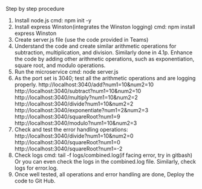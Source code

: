 Step by step procedure
1. Install node.js 
cmd: npm init -y 
2. Install express Winston(integrates the Winston logging) 
cmd: npm install express Winston 
3. Create server.js file (use the code provided in Teams) 
4. Understand the code and create similar arithmetic operations for subtraction, 
multiplication, and division. Similarly done in 4.1p. Enhance the code by adding 
other arithmetic operations, such as exponentiation, square root, and modulo 
operations. 
5. Run the microservice 
cmd: node server.js 
6. As the port set is 3040; 
test all the arithmetic operations and are logging properly. 
http://localhost:3040/add?num1=10&num2=10 
http://localhost:3040/subtract?num1=10&num2=10 
http://localhost:3040/multiply?num1=10&num2=2 
http://localhost:3040/divide?num1=10&num2=2 
http://localhost:3040/exponentiate?num1=2&num2=3 
http://localhost:3040/squareRoot?num1=9 
http://localhost:3040/modulo?num1=10&num2=3 
7. Check and test the error handling operations: 
http://localhost:3040/divide?num1=10&num2=0 
http://localhost:3040/squareRoot?num1=0 
http://localhost:3040/squareRoot?num1=-2 
8. Check logs 
cmd: tail -f logs/combined.log(if facing error, try in gitbash) 
Or you can even check the logs in the combined.log file. Similarly, check logs for 
error.log. 
9. Once well tested, all operations and error handling are done, Deploy the code to 
Git Hub.
